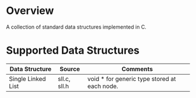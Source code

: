 # Overview

A collection of standard data structures implemented in C.

# Supported Data Structures

Data Structure | Source | Comments
---------------|--------|---------
Single Linked List | sll.c, sll.h  | void * for generic type stored at each node.  
